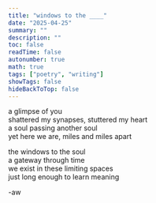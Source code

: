 ```yaml
---
title: "windows to the ____"
date: "2025-04-25"
summary: ""
description: ""
toc: false
readTime: false
autonumber: true
math: true
tags: ["poetry", "writing"]
showTags: false
hideBackToTop: false
---
```


a glimpse of you  
shattered my synapses, stuttered my heart  
a soul passing another soul  
yet here we are, miles and miles apart  
  
the windows to the soul  
a gateway through time  
we exist in these limiting spaces  
just long enough to learn meaning  


-aw
